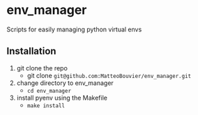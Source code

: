 # env_manager
Scripts for easily managing python virtual envs


## Installation

1. git clone the repo
	- git clone `git@github.com:MatteoBouvier/env_manager.git`
2. change directory to env_manager
	- `cd env_manager`
3. install pyenv using the Makefile
	- `make install`








